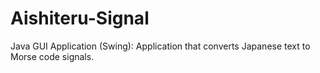 # Aishiteru-Signal
Java GUI Application (Swing): Application that converts Japanese text to Morse code signals.
